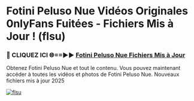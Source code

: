 # Fotini Peluso Nue Vidéos Originales 0nlyFans Fuitées - Fichiers Mis à Jour ! (flsu)

<h3>🔴 CLIQUEZ ICI 🌐==►► <a href="https://tinyurl.com/2pmr4ezf" rel="nofollow">Fotini Peluso Nue Fichiers Mis à Jour</a></h3>

Obtenez Fotini Peluso Nue et tout le contenu. Vous pouvez maintenant accéder à toutes les vidéos et photos de Fotini Peluso Nue. Nouveaux fichiers mis à jour 2025

[![flsu](https://i.imgur.com/6SNvagu.gif)](https://tinyurl.com/2pmr4ezf)

